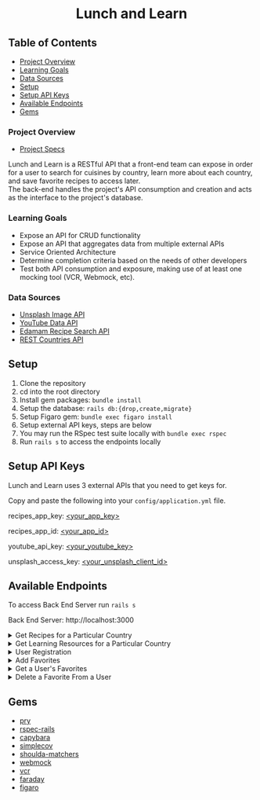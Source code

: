 <div align="center">
  <h1>Lunch and Learn</h1>
</div>

## Table of Contents 
- [Project Overview](#project-overview)
- [Learning Goals](#learning-goals)
- [Data Sources](#data-sources)
- [Setup](#setup)
- [Setup API Keys](#setup-api-keys)
- [Available Endpoints](#available-endpoints)
- [Gems](#gems)



### Project Overview 
- [Project Specs](https://backend.turing.edu/module3/projects/lunch_and_learn/)

Lunch and Learn is a RESTful API that a front-end team can expose in order for a user to search for cuisines by country, learn more about each country, and save favorite recipes to access later.  
The back-end handles the project's API consumption and creation and acts as the interface to the project's database.


### Learning Goals 
- Expose an API for CRUD functionality 
- Expose an API that aggregates data from multiple external APIs
- Service Oriented Architecture 
- Determine completion criteria based on the needs of other developers
- Test both API consumption and exposure, making use of at least one mocking tool (VCR, Webmock, etc).

### Data Sources
- [Unsplash Image API](https://unsplash.com/developers)
- [YouTube Data API](https://developers.google.com/youtube/v3/getting-started) 
- [Edamam Recipe Search API](https://developer.edamam.com/edamam-recipe-api)
- [REST Countries API](https://restcountries.com/#api-endpoints-v3-all)

## Setup 
1. Clone the repository
2. cd into the root directory
3. Install gem packages: `bundle install`
4. Setup the database: `rails db:{drop,create,migrate}`
5. Setup Figaro gem: `bundle exec figaro install`
6. Setup external API keys, steps are below
7. You may run the RSpec test suite locally with `bundle exec rspec`
8. Run `rails s` to access the endpoints locally

## Setup API Keys
Lunch and Learn uses 3 external APIs that you need to get keys for.

Copy and paste the following into your `config/application.yml` file.

recipes_app_key: [<your_app_key>](https://developer.edamam.com/edamam-recipe-api)

recipes_app_id: [<your_app_id>](https://developer.edamam.com/edamam-recipe-api)

youtube_api_key: [<your_youtube_key>](https://developers.google.com/youtube/v3/getting-started)

unsplash_access_key: [<your_unsplash_client_id>](https://unsplash.com/developers)



## Available Endpoints 
To access Back End Server run `rails s`

Back End Server: http://localhost:3000

<details close>

<summary>Get Recipes for a Particular Country</summary> 

Request: <br>
```
GET /api/v1/recipes?country=#{country}
```

JSON Response Example: 
```json
{
    "data": [
        {
            "id": null,
            "type": "recipe",
            "attributes": {
                "title": "Andy Ricker's Naam Cheuam Naam Taan Piip (Palm Sugar Simple Syrup)",
                "url": "https://www.seriouseats.com/recipes/2013/11/andy-rickers-naam-cheuam-naam-taan-piip-palm-sugar-simple-syrup.html",
                "country": "thailand",
                "image": "https://edamam-product-images.s3.amazonaws.com..."
            }
        },
        {
            "id": null,
            "type": "recipe",
            "attributes": {
                "title": "Sriracha",
                "url": "http://www.jamieoliver.com/recipes/vegetables-recipes/sriracha/",
                "country": "thailand",
                "image": "https://edamam-product-images.s3.amazonaws.com/."
            }
        },
        {...},
        {...},
        {...},
        {etc},
    ]
}
```
</details>

<details close>

<summary>Get Learning Resources for a Particular Country</summary> 

Request: <br>
```
GET /api/v1/learning_resources?country=#{country}
```

JSON Response Example: 
```json
{
    "data": {
        "id": null,
        "type": "learning_resource",
        "attributes": {
            "country": "laos",
            "video": {
                "title": "A Super Quick History of Laos",
                "youtube_video_id": "uw8hjVqxMXw"
            },
            "images": [
                {
                    "alt_tag": "standing statue and temples landmark during daytime",
                    "url": "https://images.unsplash.com/photo-1528181304800-259b08848526?ixid=MnwzNzg2NzV8MHwxfHNlYXJjaHwxfHx0aGFpbGFuZHxlbnwwfHx8fDE2Njc4Njk1NTA&ixlib=rb-4.0.3"
                },
                {
                    "alt_tag": "five brown wooden boats",
                    "url": "https://images.unsplash.com/photo-1552465011-b4e21bf6e79a?ixid=MnwzNzg2NzV8MHwxfHNlYXJjaHwyfHx0aGFpbGFuZHxlbnwwfHx8fDE2Njc4Njk1NTA&ixlib=rb-4.0.3"
                },
                {
                    "alt_tag": "orange temples during daytime",
                    "url": "https://images.unsplash.com/photo-1563492065599-3520f775eeed?ixid=MnwzNzg2NzV8MHwxfHNlYXJjaHwzfHx0aGFpbGFuZHxlbnwwfHx8fDE2Njc4Njk1NTA&ixlib=rb-4.0.3"
                },
                {...},
                {...},
                {...},
                {etc},
              ]
        }
    }
}
``` 
</details>

<details close>

<summary>User Registration</summary>

Request: <br>
```
POST /api/v1/users
```
Send a JSON payload in the body of the request:
```json 
{
  "name": "Emily",
  "email": "emilylovesdogs@dogsrule.com", 
  "password": "1234"
}
```

JSON Response Example: 

```json
{
  "data": {
    "type": "user",
    "id": "1",
    "attributes": {
      "name": "Emily",
      "email": "emilylovesdogs@dogsrule.com",
      "api_key": "jgn983hy48thw9begh98h4539h4"
    }
  }
}
```

</details>

<details close>

<summary>Add Favorites</summary>  

Request: <br>
```
POST /api/v1/favorites
```
Send a JSON payload in the body of the request:
```json 
{
    "api_key": "jgn983hy48thw9begh98h4539h4",
    "country": "thailand",
    "recipe_link": "https://www.tastingtable.com/.....",
    "recipe_title": "Crab Fried Rice (Khaao Pad Bpu)"
}
```
JSON Response Example: 
```json
{
    "success": "Favorite added successfully"
}
```
</details>

<details close>

<summary>Get a User's Favorites</summary> 

Request: <br>
```
GET /api/v1/favorites?api_key=jgn983hy48thw9begh98h4539h4
```

JSON Response Example: 
```json
{
    "data": [
        {
            "id": "1",
            "type": "favorite",
            "attributes": {
                "recipe_title": "Recipe: Egyptian Tomato Soup",
                "recipe_link": "http://www.thekitchn.com/recipe-egyptian-tomato-soup-weeknight....",
                "country": "egypt",
                "created_at": "2022-11-02T02:17:54.111Z"
            }
        },
        {
            "id": "2",
            "type": "favorite",
            "attributes": {
                "recipe_title": "Crab Fried Rice (Khaao Pad Bpu)",
                "recipe_link": "https://www.tastingtable.com/.....",
                "country": "thailand",
                "created_at": "2022-11-07T03:44:08.917Z"
            }
        }
    ]
 }
 ```
</details>

<details close>

<summary>Delete a Favorite From a User</summary> 

Request: <br>
```
DELETE /api/v1/favorites
```
Send a JSON payload in the body of the request:
```json 
{
  "favorite_id": 4, 
  "api_key": "697a91baaff5a683a6c8e8e13d1b928c"
}
```
JSON Response Example: 
```json
{message: "The recipe was successfully deleted from your favorites"}
```
</details>

## Gems 
- [pry](https://github.com/pry/pry)
- [rspec-rails](https://github.com/rspec/rspec-rails)
- [capybara](https://github.com/teamcapybara/capybara)
- [simplecov](https://github.com/simplecov-ruby/simplecov)
- [shoulda-matchers](https://github.com/thoughtbot/shoulda-matchers)
- [webmock](https://github.com/bblimke/webmock)
- [vcr](https://github.com/vcr/vcr)
- [faraday](https://lostisland.github.io/faraday/usage/)
- [figaro](https://github.com/laserlemon/figaro)
